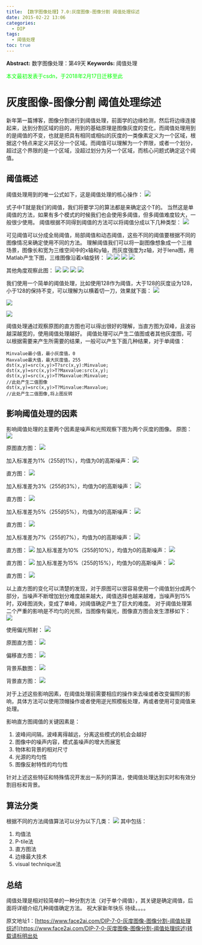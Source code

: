 ```yaml
---
title: 【数字图像处理】7.0:灰度图像-图像分割 阈值处理综述
date: 2015-02-22 13:06
categories:
  - DIP
tags:
  - 阈值处理
toc: true
---
```

**Abstract:** 数字图像处理：第49天
**Keywords:** 阈值处理
<!--more-->
<font color="00FF00">本文最初发表于csdn，于2018年2月17日迁移至此</font>
# 灰度图像-图像分割 阈值处理综述
新年第一篇博客，图像分割进行到阈值处理，前面学的边缘检测，然后将边缘连接起来，达到分割区域的目的，用到的基础原理是图像灰度的变化，而阈值处理用到的是阈值的不变，也就是把具有相同或相似的灰度的一类像素定义为一个区域，根据这个特点来定义并区分一个区域。而阈值可以理解为一个界限，或者一个划分，超过这个界限的是一个区域，没超过划分为另一个区域，而核心问题式确定这个阈值。
## 阈值概述
阈值处理用到的唯一公式如下，这是阈值处理的核心操作：
![](https://tony4ai-1251394096.cos.ap-hongkong.myqcloud.com/blog_images/DIP-7-0-灰度图像-图像分割-阈值处理综述/20150222103557360.png)

式子中T就是我们的阈值，我们将要学习的算法都是来确定这个T的。
当然这是单阈值的方法，如果有多个模式的时候我们也会使用多阈值，但多阈值难度较大，一般很少使用。
阈值根据不同得到阈值的方法可以将阈值分成以下几种类型：
![](https://tony4ai-1251394096.cos.ap-hongkong.myqcloud.com/blog_images/DIP-7-0-灰度图像-图像分割-阈值处理综述/20150222104213289.jpeg)

可见阈值可以分成全局阈值，局部阈值和动态阈值，这些不同的阈值要根据不同的图像情况来确定使用不同的方法。
理解阈值我们可以将一副图像想象成一个三维场景，图像长和宽为三维空间中的x轴和y轴，而灰度强度为z轴，对于lena图，用Matlab产生下图，三维图像沿着x轴旋转：
![](https://tony4ai-1251394096.cos.ap-hongkong.myqcloud.com/blog_images/DIP-7-0-灰度图像-图像分割-阈值处理综述/20150222105204515.jpeg)
![](https://tony4ai-1251394096.cos.ap-hongkong.myqcloud.com/blog_images/DIP-7-0-灰度图像-图像分割-阈值处理综述/20150222105257620.jpeg)
![](https://tony4ai-1251394096.cos.ap-hongkong.myqcloud.com/blog_images/DIP-7-0-灰度图像-图像分割-阈值处理综述/20150222105331768.jpeg)
![](https://tony4ai-1251394096.cos.ap-hongkong.myqcloud.com/blog_images/DIP-7-0-灰度图像-图像分割-阈值处理综述/20150222105616190.jpeg)

其他角度观察此图：
![](https://tony4ai-1251394096.cos.ap-hongkong.myqcloud.com/blog_images/DIP-7-0-灰度图像-图像分割-阈值处理综述/20150222105805266.jpeg)
![](https://tony4ai-1251394096.cos.ap-hongkong.myqcloud.com/blog_images/DIP-7-0-灰度图像-图像分割-阈值处理综述/20150222105834347.jpeg)
![](https://tony4ai-1251394096.cos.ap-hongkong.myqcloud.com/blog_images/DIP-7-0-灰度图像-图像分割-阈值处理综述/20150222110125307.jpeg)
![](https://tony4ai-1251394096.cos.ap-hongkong.myqcloud.com/blog_images/DIP-7-0-灰度图像-图像分割-阈值处理综述/20150222110341587.jpeg)

我们使用一个简单的阈值处理，比如使用128作为阈值，大于128的灰度设为128，小于128的保持不变，可以理解为以横着切一刀，效果就下面：
![](https://tony4ai-1251394096.cos.ap-hongkong.myqcloud.com/blog_images/DIP-7-0-灰度图像-图像分割-阈值处理综述/20150222110724729.jpeg)

![](https://tony4ai-1251394096.cos.ap-hongkong.myqcloud.com/blog_images/DIP-7-0-灰度图像-图像分割-阈值处理综述/20150222110824620.jpeg)

![](https://tony4ai-1251394096.cos.ap-hongkong.myqcloud.com/blog_images/DIP-7-0-灰度图像-图像分割-阈值处理综述/20150222110905118.jpeg)

阈值处理通过观察原图的直方图也可以得出很好的理解，当直方图为双峰，且波谷越深越宽的，使用阈值处理越好。
阈值处理可以产生二值图或者其他灰度图，可以根据需要来产生所需要的结果，一般可以产生下面几种结果，对于单阈值：
```
Minvalue最小值，最小灰度值，0
Maxvalue最大值，最大灰度值，255
dst(x,y)=src(x,y)>T?src(x,y):Minvalue;
dst(x,y)=src(x,y)>T?Maxvalue:src(x,y);
dst(x,y)=src(x,y)>T?Maxvalue:Minvalue;
//此处产生二值图像
dst(x,y)=src(x,y)>T?Minvalue:Maxvalue;
//此处产生二值图像,将上图反转
```
## 影响阈值处理的因素
影响阈值处理的主要两个因素是噪声和光照观察下图为两个灰度的图像。
原图：
![](https://tony4ai-1251394096.cos.ap-hongkong.myqcloud.com/blog_images/DIP-7-0-灰度图像-图像分割-阈值处理综述/20150222114402729.jpeg)

原图直方图：
![](https://tony4ai-1251394096.cos.ap-hongkong.myqcloud.com/blog_images/DIP-7-0-灰度图像-图像分割-阈值处理综述/20150222114754311.jpeg)

加入标准差为1%（255的1%），均值为0的高斯噪声：
![](https://tony4ai-1251394096.cos.ap-hongkong.myqcloud.com/blog_images/DIP-7-0-灰度图像-图像分割-阈值处理综述/20150222115210929.jpeg)

直方图：
![](https://tony4ai-1251394096.cos.ap-hongkong.myqcloud.com/blog_images/DIP-7-0-灰度图像-图像分割-阈值处理综述/20150222115227951.jpeg)

加入标准差为3%（255的3%），均值为0的高斯噪声：
![](https://tony4ai-1251394096.cos.ap-hongkong.myqcloud.com/blog_images/DIP-7-0-灰度图像-图像分割-阈值处理综述/20150222115500972.jpeg)

直方图：
![](https://tony4ai-1251394096.cos.ap-hongkong.myqcloud.com/blog_images/DIP-7-0-灰度图像-图像分割-阈值处理综述/20150222115556911.jpeg)

加入标准差为5%（255的5%），均值为0的高斯噪声：
![](https://tony4ai-1251394096.cos.ap-hongkong.myqcloud.com/blog_images/DIP-7-0-灰度图像-图像分割-阈值处理综述/20150222115653292.jpeg)

直方图：
![](https://tony4ai-1251394096.cos.ap-hongkong.myqcloud.com/blog_images/DIP-7-0-灰度图像-图像分割-阈值处理综述/20150222115753849.jpeg)

加入标准差为7%（255的7%），均值为0的高斯噪声：
![](https://tony4ai-1251394096.cos.ap-hongkong.myqcloud.com/blog_images/DIP-7-0-灰度图像-图像分割-阈值处理综述/20150222121213273.jpeg)

直方图：
![](https://tony4ai-1251394096.cos.ap-hongkong.myqcloud.com/blog_images/DIP-7-0-灰度图像-图像分割-阈值处理综述/20150222121546946.jpeg)
加入标准差为10%（255的10%），均值为0的高斯噪声：
![](https://tony4ai-1251394096.cos.ap-hongkong.myqcloud.com/blog_images/DIP-7-0-灰度图像-图像分割-阈值处理综述/20150222121659811.jpeg)

直方图：
![](https://tony4ai-1251394096.cos.ap-hongkong.myqcloud.com/blog_images/DIP-7-0-灰度图像-图像分割-阈值处理综述/20150222121828451.jpeg)
加入标准差为15%（255的15%），均值为0的高斯噪声：
![](https://tony4ai-1251394096.cos.ap-hongkong.myqcloud.com/blog_images/DIP-7-0-灰度图像-图像分割-阈值处理综述/20150222121844116.jpeg)

直方图：
![](https://tony4ai-1251394096.cos.ap-hongkong.myqcloud.com/blog_images/DIP-7-0-灰度图像-图像分割-阈值处理综述/20150222121945845.jpeg)

以上直方图的变化可以清楚的发现，对于原图可以很容易使用一个阈值划分成两个部分，当噪声不断增加划分难度越来越大，阈值选择也越来越难，当噪声到15%时，双峰图消失，变成了单峰，对阈值确定产生了巨大的难度。
对于阈值处理第二个严重的影响是不均匀的光照，当图像有偏光，图像直方图会发生漂移如下：
![](https://tony4ai-1251394096.cos.ap-hongkong.myqcloud.com/blog_images/DIP-7-0-灰度图像-图像分割-阈值处理综述/20150222124107244.jpeg)

使用偏光照射：
![](https://tony4ai-1251394096.cos.ap-hongkong.myqcloud.com/blog_images/DIP-7-0-灰度图像-图像分割-阈值处理综述/20150222124152500.jpeg)

原图直方图：
![](https://tony4ai-1251394096.cos.ap-hongkong.myqcloud.com/blog_images/DIP-7-0-灰度图像-图像分割-阈值处理综述/20150222124451308.jpeg)

偏移直方图：
![](https://tony4ai-1251394096.cos.ap-hongkong.myqcloud.com/blog_images/DIP-7-0-灰度图像-图像分割-阈值处理综述/20150222124543009.jpeg)

背景系数图：
![](https://tony4ai-1251394096.cos.ap-hongkong.myqcloud.com/blog_images/DIP-7-0-灰度图像-图像分割-阈值处理综述/20150222124734736.jpeg)

背景直方图：
![](https://tony4ai-1251394096.cos.ap-hongkong.myqcloud.com/blog_images/DIP-7-0-灰度图像-图像分割-阈值处理综述/20150222124712472.jpeg)

对于上述这些影响因素，在阈值处理前需要相应的操作来去噪或者改变偏照的影响，具体方法可以使用顶帽操作或者使用逆光照模板处理，再或者使用可变阈值来处理。

影响直方图阈值的关键因素是：

1. 波峰间间隔，波峰离得越远，分离这些模式的机会会越好
2. 图像中的噪声内容，模式虽噪声的增大而展宽
3. 物体和背景的相对尺寸
4. 光源的均匀性
5. 图像反射特性的均匀性

针对上述这些特征和特殊情况开发出一系列的算法，使阈值处理达到实时和有效分割目标和背景。
## 算法分类
根据不同的方法阈值算法可以分为以下几类：
![](https://tony4ai-1251394096.cos.ap-hongkong.myqcloud.com/blog_images/DIP-7-0-灰度图像-图像分割-阈值处理综述/20150222125932709.jpeg)
其中包括：
 1. 均值法
 2. P-tile法
 2. 直方图法
 3. 边缘最大技术
 4. visual technique法


## 总结
阈值处理是相对较简单的一种分割方法（对于单个阈值），其关键是确定阈值，后面将详细介绍几种阈值确定方法。
祝大家新年快乐
待续。。。。





原文地址1：[https://www.face2ai.com/DIP-7-0-灰度图像-图像分割-阈值处理综述](https://www.face2ai.com/DIP-7-0-灰度图像-图像分割-阈值处理综述)转载请标明出处
